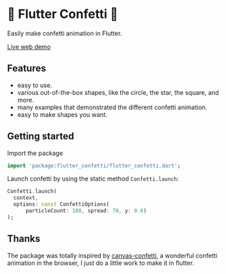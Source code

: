 # 🎉  Flutter Confetti 🎉 

Easily make confetti animation in Flutter. 

[Live web demo](https://cj0x39e.github.io/flutter_confetti/)


## Features

- easy to use.
- various out-of-the-box shapes, like the circle, the star, the square, and more.
- many examples that demonstrated the different confetti animation.
- easy to make shapes you want.

## Getting started

Import the package

```dart
import 'package:flutter_confetti/flutter_confetti.dart';
```
Launch confetti by using the static method `Confetti.launch`:

```dart
Confetti.launch(
  context,
  options: const ConfettiOptions(
      particleCount: 100, spread: 70, y: 0.6)
);
```

## Thanks

The package was totally inspired by [canvas-confetti](https://github.com/catdad/canvas-confetti), a wonderful confetti animation in the browser,
I just do a little work to make it in flutter.
